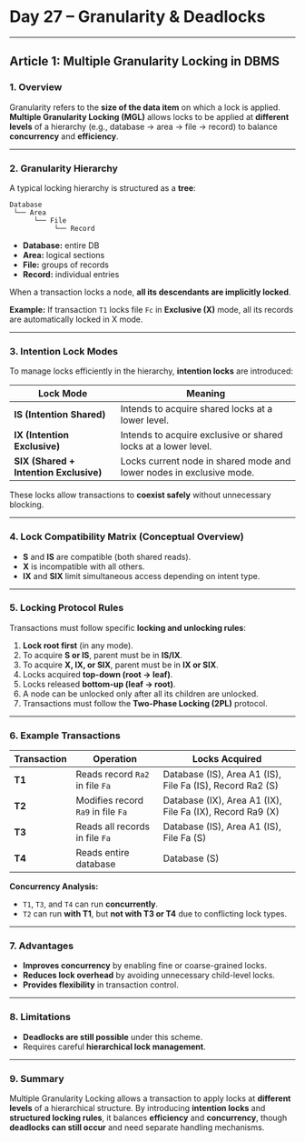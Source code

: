 # **Day 27 – Granularity & Deadlocks**

---

## **Article 1: Multiple Granularity Locking in DBMS**

### **1. Overview**

Granularity refers to the **size of the data item** on which a lock is applied.
**Multiple Granularity Locking (MGL)** allows locks to be applied at **different levels** of a hierarchy (e.g., database → area → file → record) to balance **concurrency** and **efficiency**.

---

### **2. Granularity Hierarchy**

A typical locking hierarchy is structured as a **tree**:

```
Database  
 └── Area  
      └── File  
           └── Record
```

* **Database:** entire DB
* **Area:** logical sections
* **File:** groups of records
* **Record:** individual entries

When a transaction locks a node, **all its descendants are implicitly locked**.

**Example:**
If transaction `T1` locks file `Fc` in **Exclusive (X)** mode, all its records are automatically locked in X mode.

---

### **3. Intention Lock Modes**

To manage locks efficiently in the hierarchy, **intention locks** are introduced:

| Lock Mode                              | Meaning                                                              |
| -------------------------------------- | -------------------------------------------------------------------- |
| **IS (Intention Shared)**              | Intends to acquire shared locks at a lower level.                    |
| **IX (Intention Exclusive)**           | Intends to acquire exclusive or shared locks at a lower level.       |
| **SIX (Shared + Intention Exclusive)** | Locks current node in shared mode and lower nodes in exclusive mode. |

These locks allow transactions to **coexist safely** without unnecessary blocking.

---

### **4. Lock Compatibility Matrix (Conceptual Overview)**

* **S** and **IS** are compatible (both shared reads).
* **X** is incompatible with all others.
* **IX** and **SIX** limit simultaneous access depending on intent type.

---

### **5. Locking Protocol Rules**

Transactions must follow specific **locking and unlocking rules**:

1. **Lock root first** (in any mode).
2. To acquire **S or IS**, parent must be in **IS/IX**.
3. To acquire **X, IX, or SIX**, parent must be in **IX or SIX**.
4. Locks acquired **top-down (root → leaf)**.
5. Locks released **bottom-up (leaf → root)**.
6. A node can be unlocked only after all its children are unlocked.
7. Transactions must follow the **Two-Phase Locking (2PL)** protocol.

---

### **6. Example Transactions**

| Transaction | Operation                          | Locks Acquired                                            |
| ----------- | ---------------------------------- | --------------------------------------------------------- |
| **T1**      | Reads record `Ra2` in file `Fa`    | Database (IS), Area A1 (IS), File Fa (IS), Record Ra2 (S) |
| **T2**      | Modifies record `Ra9` in file `Fa` | Database (IX), Area A1 (IX), File Fa (IX), Record Ra9 (X) |
| **T3**      | Reads all records in file `Fa`     | Database (IS), Area A1 (IS), File Fa (S)                  |
| **T4**      | Reads entire database              | Database (S)                                              |

**Concurrency Analysis:**

* `T1`, `T3`, and `T4` can run **concurrently**.
* `T2` can run **with T1**, but **not with T3 or T4** due to conflicting lock types.

---

### **7. Advantages**

* **Improves concurrency** by enabling fine or coarse-grained locks.
* **Reduces lock overhead** by avoiding unnecessary child-level locks.
* **Provides flexibility** in transaction control.

---

### **8. Limitations**

* **Deadlocks are still possible** under this scheme.
* Requires careful **hierarchical lock management**.

---

### **9. Summary**

Multiple Granularity Locking allows a transaction to apply locks at **different levels** of a hierarchical structure.
By introducing **intention locks** and **structured locking rules**, it balances **efficiency** and **concurrency**, though **deadlocks can still occur** and need separate handling mechanisms.
